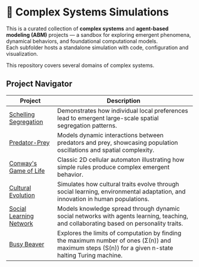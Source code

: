 # 🧩 Complex Systems Simulations

This is a curated collection of **complex systems** and **agent-based modeling (ABM)** projects — a sandbox for exploring emergent phenomena, dynamical behaviors, and foundational computational models.  
Each subfolder hosts a standalone simulation with code, configuration and visualization.

This repository covers several domains of complex systems.


## Project Navigator

| Project                                                                 | Description                                         |
|-------------------------------------------------------------------------|-----------------------------------------------------|
|[Schelling Segregation](https://github.com/FarshadAmiri/complex-systems-simulations/tree/main/schelling-abm) | Demonstrates how individual local preferences lead to emergent large-scale spatial segregation patterns. |
|[Predator-Prey](https://github.com/FarshadAmiri/complex-systems-simulations/tree/main/predator-prey)     | Models dynamic interactions between predators and prey, showcasing population oscillations and spatial complexity. |
|[Conway's Game of Life](https://github.com/FarshadAmiri/complex-systems-simulations/tree/main/conway-game-of-life)          | Classic 2D cellular automaton illustrating how simple rules produce complex emergent behavior. |
|[Cultural Evolution](https://github.com/FarshadAmiri/complex-systems-simulations/tree/main/cultural-evolution) | Simulates how cultural traits evolve through social learning, environmental adaptation, and innovation in human populations. |
|[Social Learning Network](https://github.com/FarshadAmiri/complex-systems-simulations/tree/main/social-learning-network) | Models knowledge spread through dynamic social networks with agents learning, teaching, and collaborating based on personality traits. |
|[Busy Beaver](https://github.com/FarshadAmiri/complex-systems-simulations/tree/main/busy-beaver) | Explores the limits of computation by finding the maximum number of ones (Σ(n)) and maximum steps (S(n)) for a given n-state halting Turing machine.|
